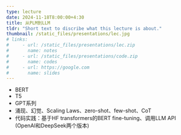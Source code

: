 ```yaml
---
type: lecture
date: 2024-11-18T8:00:00+4:30
title: 从PLM到LLM
tldr: "Short text to discribe what this lecture is about."
thumbnail: /static_files/presentations/lec.jpg
# links: 
#     - url: /static_files/presentations/lec.zip
#       name: notes
#     - url: /static_files/presentations/code.zip
#       name: codes
#     - url: https://google.com
#       name: slides
---
```

- BERT
- T5
- GPT系列
- 涌现、幻觉、Scaling Laws、zero-shot、few-shot、CoT
- 代码实践：基于HF transformers的BERT fine-tuning、调用LLM API (OpenAI和DeepSeek两个版本)
<!-- - Prompt Engineering放在LLM调用API的实践课程里面，提供openai api和deepseek api两个版本的colab notebook -->

<!-- **Suggested Readings:** -->
<!-- - [Readings 1](http://example.com)
- [Readings 2](http://example.com) -->
